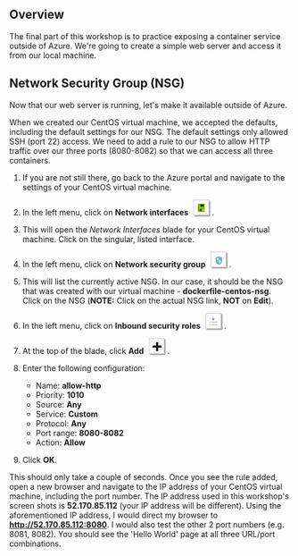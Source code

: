 ## Overview
The final part of this workshop is to practice exposing a container service outside of Azure. We're going to create a simple web server and access it from our local machine.

## Network Security Group (NSG)
Now that our web server is running, let's make it available outside of Azure.

When we created our CentOS virtual machine, we accepted the defaults, including the default settings for our NSG.  The default settings only allowed SSH (port 22) access. We need to add a rule to our NSG to allow HTTP traffic over our three ports (8080-8082) so that we can access all three containers.

  1. If you are not still there, go back to the Azure portal and navigate to the settings of your CentOS virtual machine.

  2. In the left menu, click on **Network interfaces** <img src="https://raw.githubusercontent.com/AzureWorkshops/images/master/icons_network_interfaces.jpg" style="display: inline; margin:0px 5px;box-shadow: 2px 2px 2px #999;border:1px solid #ccc;"/>.

  3. This will open the _Network Interfaces_ blade for your CentOS virtual machine. Click on the singular, listed interface.

  4. In the left menu, click on **Network security group** <img src="https://raw.githubusercontent.com/AzureWorkshops/images/master/icons_network_security_group.jpg" style="display: inline; margin:0px 5px;box-shadow: 2px 2px 2px #999;border:1px solid #ccc;"/>.

  5. This will list the currently active NSG.  In our case, it should be the NSG that was created with our virtual machine - **dockerfile-centos-nsg**.  Click on the NSG (**NOTE:** Click on the actual NSG link, **NOT** on **Edit**).

  6. In the left menu, click on **Inbound security roles** <img src="https://raw.githubusercontent.com/AzureWorkshops/images/master/icons_inbound_security_rules.jpg" style="display: inline; margin:0px 5px;box-shadow: 2px 2px 2px #999;border:1px solid #ccc;"/>.

  7. At the top of the blade, click **Add** <img src="https://raw.githubusercontent.com/AzureWorkshops/images/master/icons_add.jpg" style="display: inline; margin:0px 5px;box-shadow: 2px 2px 2px #999;border:1px solid #ccc;"/>.

  8. Enter the following configuration:

      * Name: **allow-http**
      * Priority: **1010**
      * Source: **Any**
      * Service: **Custom**
      * Protocol: **Any**
      * Port range: **8080-8082**
      * Action: **Allow**

  9. Click **OK**.

This should only take a couple of seconds.  Once you see the rule added, open a new browser and navigate to the IP address of your CentOS virtual machine, including the port number.  The IP address used in this workshop's screen shots is **52.170.85.112** (your IP address will be different).  Using the aforementioned IP address, I would direct my browser to **http://52.170.85.112:8080**.  I would also test the other 2 port numbers (e.g. 8081, 8082). You should see the 'Hello World' page at all three URL/port combinations.